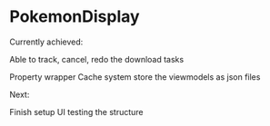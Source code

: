 # PokemonDisplay

Currently achieved:

Able to track, cancel, redo the download tasks

Property wrapper Cache system store the viewmodels as json files

Next:

Finish setup UI testing the structure 
